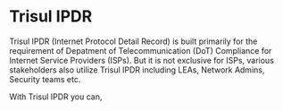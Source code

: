 # Trisul IPDR

Trisul IPDR (Internet Protocol Detail Record) is built primarily for the requirement of Depatment of Telecommunication (DoT) Compliance for Internet Service Providers (ISPs). But it is not exclusive for ISPs, various stakeholders also utilize Trisul IPDR including LEAs, Network Admins, Security teams etc. 

With Trisul IPDR you can,






